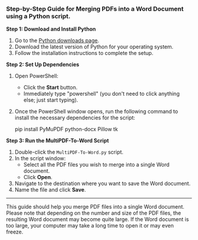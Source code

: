 ### Step-by-Step Guide for Merging PDFs into a Word Document using a Python script.

**Step 1: Download and Install Python**

1. Go to the [Python downloads page](https://python.org/downloads/).
2. Download the latest version of Python for your operating system.
3. Follow the installation instructions to complete the setup.

**Step 2: Set Up Dependencies**

1. Open PowerShell:
   - Click the **Start** button.
   - Immediately type "powershell" (you don't need to click anything else; just start typing).

2. Once the PowerShell window opens, run the following command to install the necessary dependencies for the script:

   pip install PyMuPDF python-docx Pillow tk

**Step 3: Run the MultiPDF-To-Word Script**

1. Double-click the `MultiPDF-To-Word.py` script.
2. In the script window:
   - Select all the PDF files you wish to merge into a single Word document.
   - Click **Open**.
3. Navigate to the destination where you want to save the Word document.
4. Name the file and click **Save**.

---

This guide should help you merge PDF files into a single Word document. Please note that depending on the number and size of the PDF files, the resulting Word document may become quite large. If the Word document is too large, your computer may take a long time to open it or may even freeze.